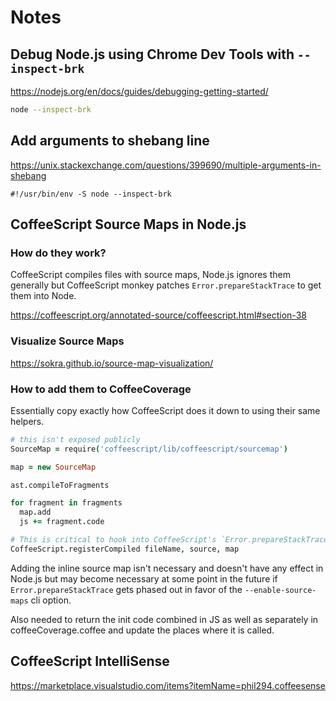 Notes
=====

Debug Node.js using Chrome Dev Tools with `--inspect-brk`
----

https://nodejs.org/en/docs/guides/debugging-getting-started/

```bash
node --inspect-brk
```


Add arguments to shebang line
----

https://unix.stackexchange.com/questions/399690/multiple-arguments-in-shebang

```
#!/usr/bin/env -S node --inspect-brk
```

CoffeeScript Source Maps in Node.js
----

### How do they work?

CoffeeScript compiles files with source maps, Node.js ignores them generally
but CoffeeScript monkey patches `Error.prepareStackTrace` to get them into Node.

https://coffeescript.org/annotated-source/coffeescript.html#section-38

### Visualize Source Maps

https://sokra.github.io/source-map-visualization/

### How to add them to CoffeeCoverage

Essentially copy exactly how CoffeeScript does it down to using their same
helpers.

```coffee
# this isn't exposed publicly
SourceMap = require('coffeescript/lib/coffeescript/sourcemap')

map = new SourceMap

ast.compileToFragments

for fragment in fragments
  map.add
  js += fragment.code

# This is critical to hook into CoffeeScript's `Error.prepareStackTrace` hack
CoffeeScript.registerCompiled fileName, source, map
```

Adding the inline source map isn't necessary and doesn't have any effect in
Node.js but may become necessary at some point in the future if
`Error.prepareStackTrace` gets phased out in favor of the `--enable-source-maps`
cli option.

Also needed to return the init code combined in JS as well as separately in
coffeeCoverage.coffee and update the places where it is called.

CoffeeScript IntelliSense
----

https://marketplace.visualstudio.com/items?itemName=phil294.coffeesense
